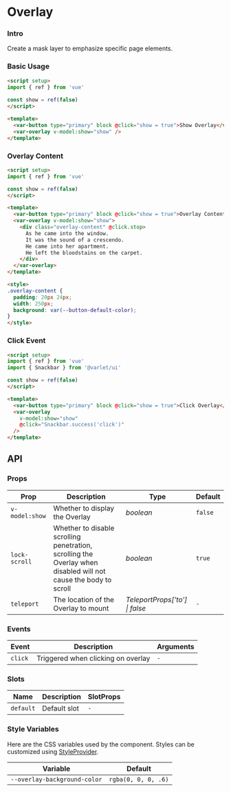 # Overlay

### Intro

Create a mask layer to emphasize specific page elements.


### Basic Usage

```html
<script setup>
import { ref } from 'vue'
  
const show = ref(false)
</script>

<template>
  <var-button type="primary" block @click="show = true">Show Overlay</var-button>
  <var-overlay v-model:show="show" />
</template>
```

### Overlay Content

```html
<script setup>
import { ref } from 'vue'

const show = ref(false)
</script>

<template>
  <var-button type="primary" block @click="show = true">Overlay Content</var-button>
  <var-overlay v-model:show="show">
    <div class="overlay-content" @click.stop>
      As he came into the window.
      It was the sound of a crescendo.
      He came into her apartment.
      He left the bloodstains on the carpet.
    </div>
  </var-overlay>
</template>

<style>
.overlay-content {
  padding: 20px 24px;
  width: 250px;
  background: var(--button-default-color);
}
</style>
```

### Click Event

```html
<script setup>
import { ref } from 'vue'
import { Snackbar } from '@varlet/ui'

const show = ref(false)
</script>

<template>
  <var-button type="primary" block @click="show = true">Click Overlay</var-button>
  <var-overlay
    v-model:show="show"
    @click="Snackbar.success('click')"
  />
</template>
```

## API

### Props

| Prop           | Description                                                                                                     | 	Type                 | Default |
|----------------|-----------------------------------------------------------------------------------------------------------------|-----------------------|---------|
| `v-model:show` | Whether to display the Overlay                                                                                  | _boolean_             | `false` |
| `lock-scroll`  | Whether to disable scrolling penetration, scrolling the Overlay when disabled will not cause the body to scroll | _boolean_             | `true`  |
| `teleport`     | The location of the Overlay to mount                                                                            | _TeleportProps['to'] \| false_ | `-`     |

### Events

| Event   | Description                         | Arguments |
|---------|-------------------------------------|-----------|
| `click` | Triggered when clicking on overlay | `-`       |

### Slots

| Name      | Description  | SlotProps |
|-----------|--------------|-----------|
| `default` | Default slot | `-`       |

### Style Variables

Here are the CSS variables used by the component. Styles can be customized using [StyleProvider](#/en-US/style-provider).

| Variable                     | Default             |
|------------------------------|---------------------|
| `--overlay-background-color` | `rgba(0, 0, 0, .6)` |
